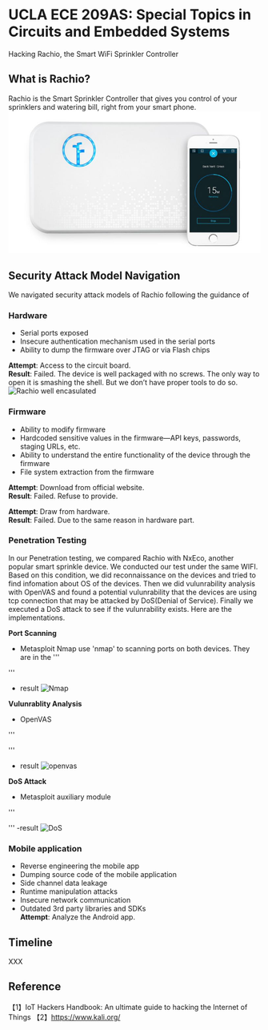 # UCLA ECE 209AS: Special Topics in Circuits and Embedded Systems
Hacking Rachio, the Smart WiFi Sprinkler Controller

## What is Rachio?
Rachio is the Smart Sprinkler Controller that gives you control of your sprinklers and watering bill, right from your smart phone.
![Rachio](https://github.com/ffrqw/ECE209AS/blob/master/images/rachio.jpg?raw=true)
## Security Attack Model Navigation
We navigated security attack models of Rachio following the guidance of 
### Hardware  
- Serial ports exposed  
- Insecure authentication mechanism used in the serial ports  
- Ability to dump the firmware over JTAG or via Flash chips  

**Attempt**: Access to the circuit board.  
**Result**: Failed. The device is well packaged with no screws. The only way to open it is smashing the shell. But we don’t have proper tools to do so.  
![Rachio well encasulated]()

### Firmware
- Ability to modify firmware  
- Hardcoded sensitive values in the  firmware—API keys,
passwords, staging URLs, etc.  
- Ability to understand the entire functionality of the device
through the firmware  
- File system extraction from the firmware  

**Attempt**: Download from official website.  
**Result**: Failed. Refuse to provide.  

**Attempt**: Draw from hardware.  
**Result**: Failed. Due to the same reason in hardware part.  


### Penetration Testing 

In our Penetration testing, we compared Rachio with NxEco, another popular smart sprinkle device. We conducted our test under the same WIFI. Based on this condition, we did reconnaissance on the devices and tried to find infomation about OS of the devices. Then we did vulunrability analysis with OpenVAS and found a potential vulunrability that the devices are using tcp connection that may be attacked by DoS(Denial of Service). Finally we executed a DoS attack to see if the vulunrability exists.
Here are the implementations.

**Port Scanning**
- Metasploit Nmap
use 'nmap' to scanning ports on both devices. They are in the
'''

'''
- result
![Nmap]()

**Vulunrablity Analysis**
- OpenVAS

'''

'''
- result
![openvas]()

**DoS Attack**
- Metasploit auxiliary module

'''

'''
-result
![DoS]()


### Mobile application
- Reverse engineering the mobile app  
- Dumping source code of the mobile application  
- Side channel data leakage  
- Runtime manipulation attacks  
- Insecure network communication  
- Outdated 3rd party libraries and SDKs  
**Attempt**:
Analyze the Android app.

## Timeline
XXX
  
## Reference
【1】IoT Hackers Handbook: An ultimate guide to hacking the Internet of Things
【2】https://www.kali.org/
